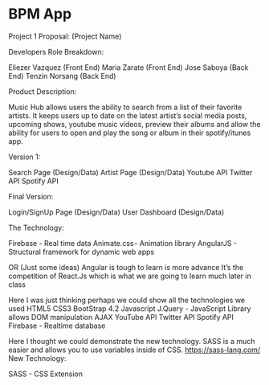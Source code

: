 # BPM App

Project 1 Proposal: (Project Name)

Developers Role Breakdown:

Eliezer Vazquez (Front End)
Maria Zarate (Front End)
Jose Saboya (Back End)
Tenzin Norsang (Back End)

Product Description: 
	
Music Hub allows users the ability to search from a list of their favorite artists. It keeps users up to date on the latest artist’s social media posts, upcoming shows, youtube music videos, preview their albums and allow the ability for users to open and play the song or album in their spotify/itunes app.

Version 1: 
	
Search Page (Design/Data)
Artist Page (Design/Data)
Youtube API
Twitter API
Spotify API

Final Version: 
	
Login/SignUp Page (Design/Data)
User Dashboard (Design/Data)

The Technology: 

Firebase - Real time data 
Animate.css - Animation library
AngularJS - Structural framework for dynamic web apps

OR (Just some ideas) Angular is tough to learn is more advance It’s the competition of React.Js which is what we are going to learn much later in class

Here I was just thinking perhaps we could show all the technologies we used
HTML5
CSS3
BootStrap 4.2
Javascript
J.Query - JavaScript Library allows DOM manipulation
AJAX
YouTube API
Twitter API
Spotify API
Firebase - Realtime database

Here I thought we could demonstrate the new technology. SASS is a much easier and allows you to use variables inside of CSS. https://sass-lang.com/
New Technology: 

SASS - CSS Extension
